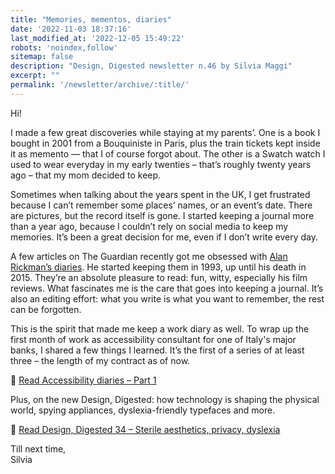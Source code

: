 ```yaml
---
title: "Memories, mementos, diaries"
date: '2022-11-03 18:37:16'
last_modified_at: '2022-12-05 15:49:22'
robots: 'noindex,follow'
sitemap: false
description: "Design, Digested newsletter n.46 by Silvia Maggi"
excerpt: ""
permalink: '/newsletter/archive/:title/'
---
```

Hi!

I made a few great discoveries while staying at my parents’. One is a book I bought in 2001 from a Bouquiniste in Paris, plus the train tickets kept inside it as memento — that I of course forgot about. The other is a Swatch watch I used to wear everyday in my early twenties – that’s roughly twenty years ago – that my mom decided to keep.

Sometimes when talking about the years spent in the UK, I get frustrated because I can’t remember some places’ names, or an event’s date. There are pictures, but the record itself is gone. I started keeping a journal more than a year ago, because I couldn’t rely on social media to keep my memories. It’s been a great decision for me, even if I don’t write every day.

A few articles on The Guardian recently got me obsessed with [Alan Rickman’s diaries](https://www.theguardian.com/books/2022/oct/12/madly-deeply-the-alan-rickman-diaries-review-inside-the-actors-world). He started keeping them in 1993, up until his death in 2015. They’re an absolute pleasure to read: fun, witty, especially his film reviews. What fascinates me is the care that goes into keeping a journal. It’s also an editing effort: what you write is what you want to remember, the rest can be forgotten.

This is the spirit that made me keep a work diary as well. To wrap up the first month of work as accessibility consultant for one of Italy's major banks, I shared a few things I learned. It’s the first of a series of at least three – the length of my contract as of now.

🔗 [Read Accessibility diaries – Part 1](https://silviamaggidesign.com/accessibility/accessibility-diaries-1/)

Plus, on the new Design, Digested: how technology is shaping the physical world, spying appliances, dyslexia-friendly typefaces and more.

🔗 [Read Design, Digested 34 – Sterile aesthetics, privacy, dyslexia](https://silviamaggidesign.com/design-digested/design-digested-34/)


Till next time,  
Silvia